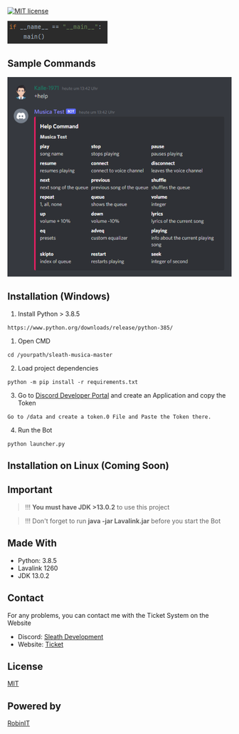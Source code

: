 [![MIT license](https://img.shields.io/badge/License-MIT-blue.svg)](https://lbesson.mit-license.org/)

![Evos](./images/start.PNG)

## Sample Commands

![Example](./images/examplecommandsmusica.PNG)

## Installation (Windows)
  1. Install Python > 3.8.5
```
https://www.python.org/downloads/release/python-385/
```
  1. Open CMD
```
cd /yourpath/sleath-musica-master
```
  2. Load project dependencies
```
python -m pip install -r requirements.txt
```
  3. Go to [Discord Developer Portal](https://discord.com/developers/applications) and create an Application and copy the Token
```
Go to /data and create a token.0 File and Paste the Token there.
```
  4. Run the Bot
```
python launcher.py
```

## Installation on Linux (Coming Soon)

## Important

> !!! **You must have JDK >13.0.2** to use this project

> !!! Don't forget to run **java -jar Lavalink.jar** before you start the Bot

## Made With

* Python: 3.8.5
* Lavalink 1260
* JDK 13.0.2

## Contact
For any problems, you can contact me with the Ticket System on the Website
*   Discord: [Sleath Development](https://dsc.gg/sleath-development)
*   Website: [Ticket](https://store.sleath-development.eu/index.php/support/)

## License
[MIT](https://choosealicense.com/licenses/mit/)

## Powered by
[RobinIT](https://robin-it.de/)
